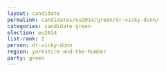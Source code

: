```yaml
---
layout: candidate
permalink: candidates/eu2014/green/dr-vicky-dunn/
categories: candidate green
election: eu2014
list-rank: 2
person: dr-vicky-dunn
region: yorkshire-and-the-humber
party: green
---
```

